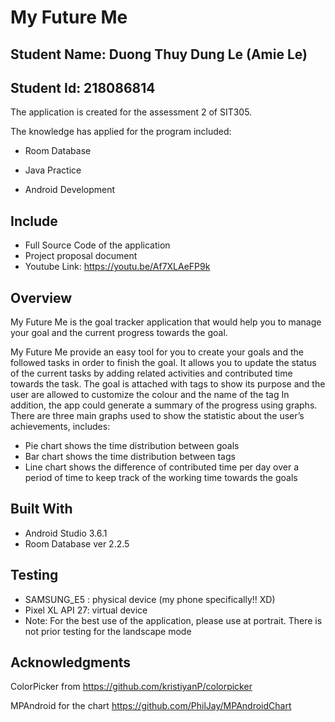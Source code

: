 # My Future Me

## Student Name: Duong Thuy Dung Le (Amie Le)

## Student Id: 218086814


The application is created for the assessment 2 of SIT305.

The knowledge has applied for the program included:
- Room Database 

- Java Practice

- Android Development

## Include
* Full Source Code of the application
* Project proposal document
* Youtube Link: https://youtu.be/Af7XLAeFP9k 

## Overview
My Future Me is the goal tracker application that would help you to manage your goal and the current progress towards the goal.

My Future Me provide an easy tool for you to create your goals and the followed tasks in order to finish the goal. It allows you to update the status of the current tasks by adding related activities and contributed time towards the task. The goal is attached with tags to show its purpose and the user are allowed to customize the colour and the name of the tag 
In addition, the app could generate a summary of the progress using graphs. There are three main graphs used to show the statistic about the user’s achievements, includes:
-	Pie chart shows the time distribution between goals
-	Bar chart shows the time distribution between tags
-	Line chart shows the difference of contributed time per day over a period of time to keep track of the working time towards the goals


## Built With
* Android Studio 3.6.1
* Room Database ver 2.2.5

## Testing
* SAMSUNG_E5 : physical device (my phone specifically!! XD)
* Pixel XL API 27: virtual device 
* Note: For the best use of the application, please use at portrait. There is not prior testing for the landscape mode

## Acknowledgments
ColorPicker from https://github.com/kristiyanP/colorpicker

MPAndroid for the chart https://github.com/PhilJay/MPAndroidChart
